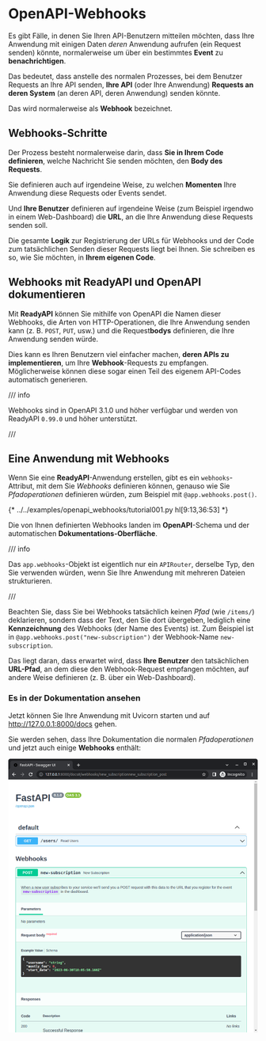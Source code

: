 # OpenAPI-Webhooks

Es gibt Fälle, in denen Sie Ihren API-Benutzern mitteilen möchten, dass Ihre Anwendung mit einigen Daten *deren* Anwendung aufrufen (ein Request senden) könnte, normalerweise um über ein bestimmtes **Event** zu **benachrichtigen**.

Das bedeutet, dass anstelle des normalen Prozesses, bei dem Benutzer Requests an Ihre API senden, **Ihre API** (oder Ihre Anwendung) **Requests an deren System** (an deren API, deren Anwendung) senden könnte.

Das wird normalerweise als **Webhook** bezeichnet.

## Webhooks-Schritte

Der Prozess besteht normalerweise darin, dass **Sie in Ihrem Code definieren**, welche Nachricht Sie senden möchten, den **Body des Requests**.

Sie definieren auch auf irgendeine Weise, zu welchen **Momenten** Ihre Anwendung diese Requests oder Events sendet.

Und **Ihre Benutzer** definieren auf irgendeine Weise (zum Beispiel irgendwo in einem Web-Dashboard) die **URL**, an die Ihre Anwendung diese Requests senden soll.

Die gesamte **Logik** zur Registrierung der URLs für Webhooks und der Code zum tatsächlichen Senden dieser Requests liegt bei Ihnen. Sie schreiben es so, wie Sie möchten, in **Ihrem eigenen Code**.

## Webhooks mit **ReadyAPI** und OpenAPI dokumentieren

Mit **ReadyAPI** können Sie mithilfe von OpenAPI die Namen dieser Webhooks, die Arten von HTTP-Operationen, die Ihre Anwendung senden kann (z. B. `POST`, `PUT`, usw.) und die Request**bodys** definieren, die Ihre Anwendung senden würde.

Dies kann es Ihren Benutzern viel einfacher machen, **deren APIs zu implementieren**, um Ihre **Webhook**-Requests zu empfangen. Möglicherweise können diese sogar einen Teil des eigenem API-Codes automatisch generieren.

/// info

Webhooks sind in OpenAPI 3.1.0 und höher verfügbar und werden von ReadyAPI `0.99.0` und höher unterstützt.

///

## Eine Anwendung mit Webhooks

Wenn Sie eine **ReadyAPI**-Anwendung erstellen, gibt es ein `webhooks`-Attribut, mit dem Sie *Webhooks* definieren können, genauso wie Sie *Pfadoperationen* definieren würden, zum Beispiel mit `@app.webhooks.post()`.

{* ../../examples/openapi_webhooks/tutorial001.py hl[9:13,36:53] *}

Die von Ihnen definierten Webhooks landen im **OpenAPI**-Schema und der automatischen **Dokumentations-Oberfläche**.

/// info

Das `app.webhooks`-Objekt ist eigentlich nur ein `APIRouter`, derselbe Typ, den Sie verwenden würden, wenn Sie Ihre Anwendung mit mehreren Dateien strukturieren.

///

Beachten Sie, dass Sie bei Webhooks tatsächlich keinen *Pfad* (wie `/items/`) deklarieren, sondern dass der Text, den Sie dort übergeben, lediglich eine **Kennzeichnung** des Webhooks (der Name des Events) ist. Zum Beispiel ist in `@app.webhooks.post("new-subscription")` der Webhook-Name `new-subscription`.

Das liegt daran, dass erwartet wird, dass **Ihre Benutzer** den tatsächlichen **URL-Pfad**, an dem diese den Webhook-Request empfangen möchten, auf andere Weise definieren (z. B. über ein Web-Dashboard).

### Es in der Dokumentation ansehen

Jetzt können Sie Ihre Anwendung mit Uvicorn starten und auf <a href="http://127.0.0.1:8000/docs" class="external-link" target="_blank">http://127.0.0.1:8000/docs</a> gehen.

Sie werden sehen, dass Ihre Dokumentation die normalen *Pfadoperationen* und jetzt auch einige **Webhooks** enthält:

<img src="/img/tutorial/openapi-webhooks/image01.png">
